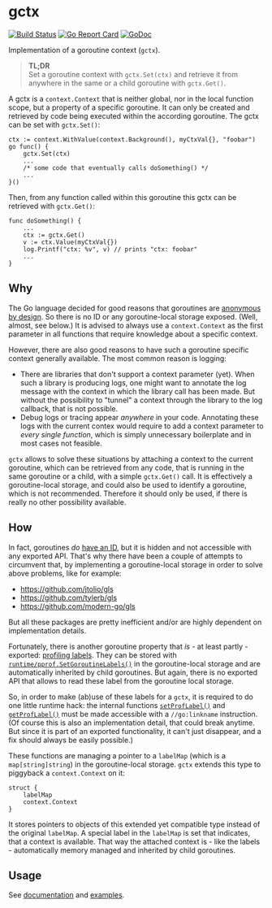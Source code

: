 # gctx
[![Build Status](https://github.com/ansiwen/gctx/workflows/CI/badge.svg?branch=master)](https://github.com/ansiwen/gctx/actions?query=branch%3Amaster)
[![Go Report Card](https://goreportcard.com/badge/github.com/ansiwen/gctx)](https://goreportcard.com/report/github.com/ansiwen/gctx)
[![GoDoc](https://pkg.go.dev/badge/github.com/ansiwen/gctx?status.svg)](https://pkg.go.dev/github.com/ansiwen/gctx?tab=doc)

Implementation of a goroutine context (`gctx`).

> **TL;DR** \
> Set a goroutine context with `gctx.Set(ctx)` and retrieve it from anywhere in
> the same or a child goroutine with `gctx.Get()`.

A gctx is a `context.Context` that is neither global, nor in the local function
scope, but a property of a specific goroutine. It can only be created and
retrieved by code being executed within the according goroutine. The gctx can be
set with `gctx.Set()`:

```golang
ctx := context.WithValue(context.Background(), myCtxVal{}, "foobar")
go func() {
    gctx.Set(ctx)
    ...
    /* some code that eventually calls doSomething() */
    ...
}()
```

Then, from any function called within this goroutine this gctx can be retrieved
with `gctx.Get()`:

```golang
func doSomething() {
    ...
    ctx := gctx.Get()
    v := ctx.Value(myCtxVal{})
    log.Printf("ctx: %v", v) // prints "ctx: foobar"
    ...
}
```


## Why
The Go language decided for good reasons that goroutines are [anonymous by
design](https://go.dev/doc/faq#no_goroutine_id). So there is no ID or any
goroutine-local storage exposed. (Well, almost, see below.) It is advised to
always use a `context.Context` as the first parameter in all functions that
require knowledge about a specific context.

However, there are also good reasons to have such a goroutine specific context
generally available. The most common reason is logging:

- There are libraries that don't support a context parameter (yet). When such a
  library is producing logs, one might want to annotate the log message with the
  context in which the library call has been made. But without the possibility
  to "tunnel" a context through the library to the log callback, that is not
  possible.
- Debug logs or tracing appear *anywhere* in your code. Annotating these logs
  with the current contex would require to add a context parameter to *every*
  *single* *function*, which is simply unnecessary boilerplate and in most cases
  not feasible.

`gctx` allows to solve these situations by attaching a context to the current
goroutine, which can be retrieved from any code, that is running in the same
goroutine or a child, with a simple `gctx.Get()` call. It is effectively a
goroutine-local storage, and could also be used to identify a goroutine, which
is not recommended. Therefore it should only be used, if there is really no
other possibility available.

## How
In fact, goroutines *do* [have an
ID](https://github.com/golang/go/blob/851ecea4cc99ab276109493477b2c7e30c253ea8/src/runtime/runtime2.go#L438),
but it is hidden and not accessible with any exported API. That's why there have
been a couple of attempts to circumvent that, by implementing a goroutine-local
storage in order to solve above problems, like for example:
 - https://github.com/jtolio/gls
 - https://github.com/tylerb/gls
 - https://github.com/modern-go/gls

But all these packages are pretty inefficient and/or are highly dependent on
implementation details.

Fortunately, there is another goroutine property that *is* - at least partly -
exported: [profiling labels](https://pkg.go.dev/runtime/pprof). They can be
stored with
[`runtime/pprof.SetGoroutineLabels()`](https://pkg.go.dev/runtime/pprof#SetGoroutineLabels)
in the goroutine-local storage and are automatically inherited by child
goroutines. But again, there is no exported API that allows to read these label
from the goroutine local storage.

So, in order to make (ab)use of these labels for a `gctx`, it is required to do
one little runtime hack: the internal functions
[`setProfLabel()`](https://github.com/golang/go/blob/851ecea4cc99ab276109493477b2c7e30c253ea8/src/runtime/proflabel.go#L12)
and
[`getProfLabel()`](https://github.com/golang/go/blob/851ecea4cc99ab276109493477b2c7e30c253ea8/src/runtime/proflabel.go#L38)
must be made accessible with a `//go:linkname` instruction. (Of course this is
also an implementation detail, that could break anytime. But since it is part of
an exported functionality, it can't just disappear, and a fix should always be
easily possible.)

These functions are managing a pointer to a `labelMap` (which is a
`map[string]string`) in the goroutine-local storage. `gctx` extends this type to
piggyback a `context.Context` on it:

```golang
struct {
	labelMap
	context.Context
}
```

It stores pointers to objects of this extended yet compatible type instead of
the original `labelMap`. A special label in the `labelMap` is set that
indicates, that a context is available. That way the attached context is - like
the labels - automatically memory managed and inherited by child goroutines. 

## Usage

See
[documentation](https://pkg.go.dev/github.com/ansiwen/gctx#section-documentation)
and [examples](https://pkg.go.dev/github.com/ansiwen/gctx#pkg-examples).
